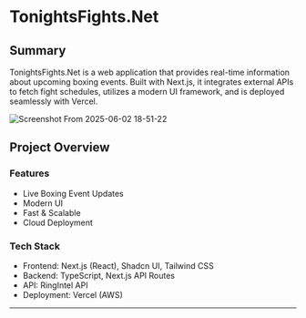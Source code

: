 # TonightsFights.Net
## Summary
TonightsFights.Net is a web application that provides real-time information about upcoming boxing events. Built with Next.js, it integrates external APIs to fetch fight schedules, utilizes a modern UI framework, and is deployed seamlessly with Vercel.

![Screenshot From 2025-06-02 18-51-22](https://github.com/user-attachments/assets/a0c71ce6-1fef-4d29-b33a-ace01f511a0f)


## Project Overview
### Features
- Live Boxing Event Updates
- Modern UI
- Fast & Scalable
- Cloud Deployment

### Tech Stack
- Frontend: Next.js (React), Shadcn UI, Tailwind CSS
- Backend: TypeScript, Next.js API Routes
- API: RingIntel API
- Deployment: Vercel (AWS)
---
